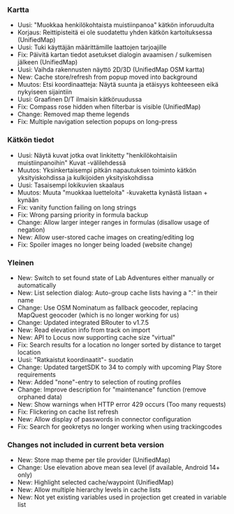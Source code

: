 ### Kartta
- Uusi: "Muokkaa henkilökohtaista muistiinpanoa" kätkön inforuudulta
- Korjaus: Reittipisteitä ei ole suodatettu yhden kätkön kartoituksessa (UnifiedMap)
- Uusi: Tuki käyttäjän määrittämille laattojen tarjoajille
- Fix: Päivitä kartan tiedot asetukset dialogin avaamisen / sulkemisen jälkeen (UnifiedMap)
- Uusi: Vaihda rakennusten näyttö 2D/3D (UnifiedMap OSM kartta)
- New: Cache store/refresh from popup moved into background
- Muutos: Etsi koordinaatteja: Näytä suunta ja etäisyys kohteeseen eikä nykyiseen sijaintiin
- Uusi: Graafinen D/T ilmaisin kätköruudussa
- Fix: Compass rose hidden when filterbar is visible (UnifiedMap)
- Change: Removed map theme legends
- Fix: Multiple navigation selection popups on long-press

### Kätkön tiedot
- Uusi: Näytä kuvat jotka ovat linkitetty "henkilökohtaisiin muistiinpanoihin" Kuvat -välilehdessä
- Muutos: Yksinkertaisempi pitkän napautuksen toiminto kätkön yksityiskohdissa ja kulkijoiden yksityiskohdissa
- Uusi: Tasaisempi lokikuvien skaalaus
- Muutos: Muuta "muokkaa luetteloita" -kuvaketta kynästä listaan + kynään
- Fix: vanity function failing on long strings
- Fix: Wrong parsing priority in formula backup
- Change: Allow larger integer ranges in formulas (disallow usage of negation)
- New: Allow user-stored cache images on creating/editing log
- Fix: Spoiler images no longer being loaded (website change)

### Yleinen
- New: Switch to set found state of Lab Adventures either manually or automatically
- New: List selection dialog: Auto-group cache lists having a ":" in their name
- Change: Use OSM Nominatum as fallback geocoder, replacing MapQuest geocoder (which is no longer working for us)
- Change: Updated integrated BRouter to v1.7.5
- New: Read elevation info from track on import
- New: API to Locus now supporting cache size "virtual"
- Fix: Search results for a location no longer sorted by distance to target location
- Uusi: "Ratkaistut koordinaatit"- suodatin
- Change: Updated targetSDK to 34 to comply with upcoming Play Store requirements
- New: Added "none"-entry to selection of routing profiles
- Change: Improve description for "maintenance" function (remove orphaned data)
- New: Show warnings when HTTP error 429 occurs (Too many requests)
- Fix: Flickering on cache list refresh
- New: Allow display of passwords in connector configuration
- Fix: Search for geokretys no longer working when using trackingcodes

### Changes not included in current beta version
- New: Store map theme per tile provider (UnifiedMap)
- Change: Use elevation above mean sea level (if available, Android 14+ only)
- New: Highlight selected cache/waypoint (UnifiedMap)
- New: Allow multiple hierarchy levels in cache lists
- New: Not yet existing variables used in projection get created in variable list
